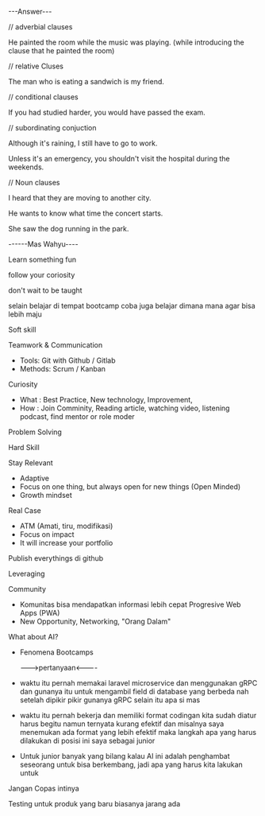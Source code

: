 ---Answer---

// adverbial clauses

He painted the room while the music was playing. (while introducing the clause that he painted the room)

// relative Cluses

The man who is eating a sandwich is my friend.

// conditional clauses

If you had studied harder, you would have passed the exam.

// subordinating conjuction

Although it's raining, I still have to go to work.

Unless it's an emergency, you shouldn't visit the hospital during the weekends.

// Noun clauses

I heard that they are moving to another city.

He wants to know what time the concert starts.

She saw the dog running in the park.

------Mas Wahyu----

Learn something fun

follow your coriosity

don't wait to be taught

selain belajar di tempat bootcamp coba juga belajar dimana mana agar bisa lebih maju

Soft skill

Teamwork & Communication

- Tools: Git with Github / Gitlab
- Methods: Scrum / Kanban

Curiosity

- What : Best Practice, New technology, Improvement,
- How : Join Comminity, Reading article, watching video, listening podcast, find mentor or role moder

Problem Solving

Hard Skill

Stay Relevant

- Adaptive
- Focus on one thing, but always open for new things (Open Minded)
- Growth mindset

Real Case

- ATM (Amati, tiru, modifikasi)
- Focus on impact
- It will increase your portfolio

Publish everythings di github

Leveraging

Community

- Komunitas bisa mendapatkan informasi lebih cepat
  Progresive Web Apps (PWA)
- New Opportunity, Networking, "Orang Dalam"

What about AI?

- Fenomena Bootcamps

  --->pertanyaan<----

- waktu itu pernah memakai laravel microservice dan menggunakan gRPC dan gunanya itu untuk mengambil field di database yang berbeda nah setelah dipikir pikir gunanya gRPC selain itu apa si mas
- waktu itu pernah bekerja dan memiliki format codingan kita sudah diatur harus begitu namun ternyata kurang efektif dan misalnya saya menemukan ada format yang lebih efektif maka langkah apa yang harus dilakukan di posisi ini saya sebagai junior
- Untuk junior banyak yang bilang kalau AI ini adalah penghambat seseorang untuk bisa berkembang, jadi apa yang harus kita lakukan untuk

Jangan Copas intinya

Testing untuk produk yang baru biasanya jarang ada
